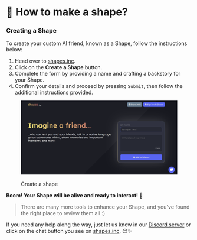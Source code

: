 # 🤔 How to make a shape?

### Creating a Shape

To create your custom AI friend, known as a Shape, follow the instructions below:

1. Head over to [shapes.inc](https://shapes.inc/).
2. Click on the **Create a Shape** button.
3. Complete the form by providing a name and crafting a backstory for your Shape.
4. Confirm your details and proceed by pressing `Submit`, then follow the additional instructions provided.

<figure><img src=".gitbook/assets/Screenshot 2023-11-30 063714.png" alt=""><figcaption><p>Create a shape</p></figcaption></figure>

**Boom! Your Shape will be alive and ready to interact!** 🌟

> There are many more tools to enhance your Shape, and you've found the right place to review them all :)

If you need any help along the way, just let us know in our [Discord server](https://discord.gg/circlelabs) or click on the chat button you see on [shapes.inc](https://shapes.inc/). 😊✨
